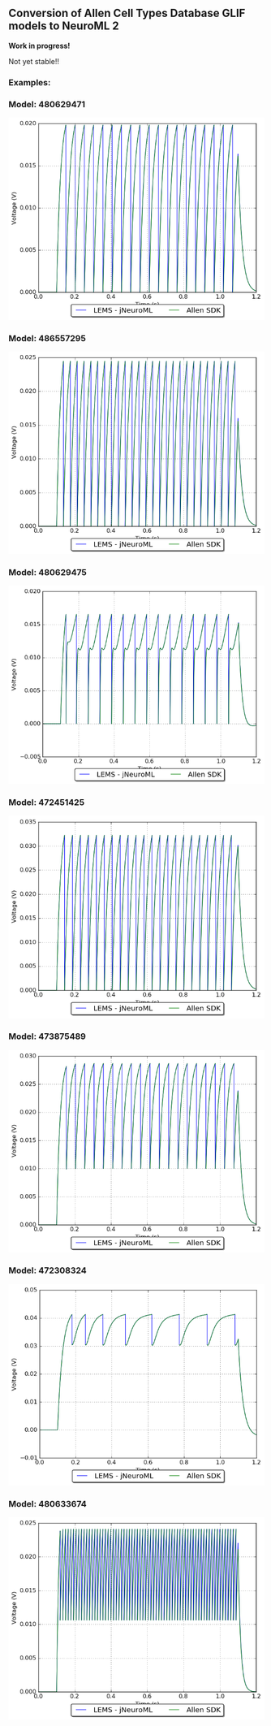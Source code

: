 
## Conversion of Allen Cell Types Database GLIF models to NeuroML 2

**Work in progress!**

Not yet stable!!

### Examples:

        
### Model: 480629471

![Voltage](480629471/Comparison_50pA.png)
            
### Model: 486557295

![Voltage](486557295/Comparison_160pA.png)
            
### Model: 480629475

![Voltage](480629475/Comparison_50pA.png)
            
### Model: 472451425

![Voltage](472451425/Comparison_180pA.png)
            
### Model: 473875489

![Voltage](473875489/Comparison_120pA.png)
            
### Model: 472308324

![Voltage](472308324/Comparison_150pA.png)
            
### Model: 480633674

![Voltage](480633674/Comparison_120pA.png)
            
